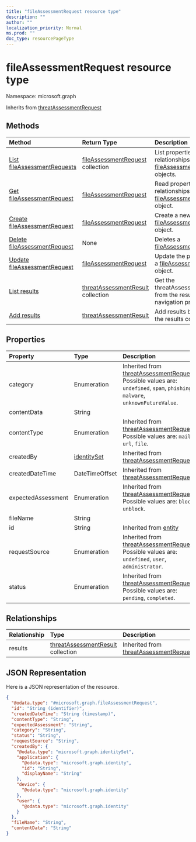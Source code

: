 ```yaml
---
title: "fileAssessmentRequest resource type"
description: ""
author: ""
localization_priority: Normal
ms.prod: ""
doc_type: resourcePageType
---
```


# fileAssessmentRequest resource type


Namespace: microsoft.graph




Inherits from [threatAssessmentRequest](../resources/threatassessmentrequest.md)

## Methods
|Method|Return Type|Description|
|:---|:---|:---|
|[List fileAssessmentRequests](../api/fileassessmentrequest-list.md)|[fileAssessmentRequest](../resources/fileassessmentrequest.md) collection|List properties and relationships of the [fileAssessmentRequest](../resources/fileassessmentrequest.md) objects.|
|[Get fileAssessmentRequest](../api/fileassessmentrequest-get.md)|[fileAssessmentRequest](../resources/fileassessmentrequest.md)|Read properties and relationships of the [fileAssessmentRequest](../resources/fileassessmentrequest.md) object.|
|[Create fileAssessmentRequest](../api/fileassessmentrequest-create.md)|[fileAssessmentRequest](../resources/fileassessmentrequest.md)|Create a new [fileAssessmentRequest](../resources/fileassessmentrequest.md) object.|
|[Delete fileAssessmentRequest](../api/fileassessmentrequest-delete.md)|None|Deletes a [fileAssessmentRequest](../resources/fileassessmentrequest.md).|
|[Update fileAssessmentRequest](../api/fileassessmentrequest-update.md)|[fileAssessmentRequest](../resources/fileassessmentrequest.md)|Update the properties of a [fileAssessmentRequest](../resources/fileassessmentrequest.md) object.|
|[List results](../api/fileassessmentrequest-list-results.md)|[threatAssessmentResult](../resources/threatassessmentresult.md) collection|Get the threatAssessmentResults from the results navigation property.|
|[Add results](../api/fileassessmentrequest-post-results.md)|[threatAssessmentResult](../resources/threatassessmentresult.md)|Add results by posting to the results collection.|

## Properties
|Property|Type|Description|
|:---|:---|:---|
|category|Enumeration| Inherited from [threatAssessmentRequest](../resources/threatassessmentrequest.md). Possible values are: `undefined`, `spam`, `phishing`, `malware`, `unknownFutureValue`.|
|contentData|String||
|contentType|Enumeration| Inherited from [threatAssessmentRequest](../resources/threatassessmentrequest.md). Possible values are: `mail`, `url`, `file`.|
|createdBy|[identitySet](../resources/identityset.md)| Inherited from [threatAssessmentRequest](../resources/threatassessmentrequest.md)|
|createdDateTime|DateTimeOffset| Inherited from [threatAssessmentRequest](../resources/threatassessmentrequest.md)|
|expectedAssessment|Enumeration| Inherited from [threatAssessmentRequest](../resources/threatassessmentrequest.md). Possible values are: `block`, `unblock`.|
|fileName|String||
|id|String| Inherited from [entity](../resources/entity.md)|
|requestSource|Enumeration| Inherited from [threatAssessmentRequest](../resources/threatassessmentrequest.md). Possible values are: `undefined`, `user`, `administrator`.|
|status|Enumeration| Inherited from [threatAssessmentRequest](../resources/threatassessmentrequest.md). Possible values are: `pending`, `completed`.|

## Relationships
|Relationship|Type|Description|
|:---|:---|:---|
|results|[threatAssessmentResult](../resources/threatassessmentresult.md) collection| Inherited from [threatAssessmentRequest](../resources/threatassessmentrequest.md)|

## JSON Representation
Here is a JSON representation of the resource.
<!-- {
  "blockType": "resource",
  "keyProperty": "id",
  "@odata.type": "microsoft.graph.fileAssessmentRequest",
  "baseType": "microsoft.graph.threatAssessmentRequest",
  "openType": false
}
-->
``` json
{
  "@odata.type": "#microsoft.graph.fileAssessmentRequest",
  "id": "String (identifier)",
  "createdDateTime": "String (timestamp)",
  "contentType": "String",
  "expectedAssessment": "String",
  "category": "String",
  "status": "String",
  "requestSource": "String",
  "createdBy": {
    "@odata.type": "microsoft.graph.identitySet",
    "application": {
      "@odata.type": "microsoft.graph.identity",
      "id": "String",
      "displayName": "String"
    },
    "device": {
      "@odata.type": "microsoft.graph.identity"
    },
    "user": {
      "@odata.type": "microsoft.graph.identity"
    }
  },
  "fileName": "String",
  "contentData": "String"
}
```

